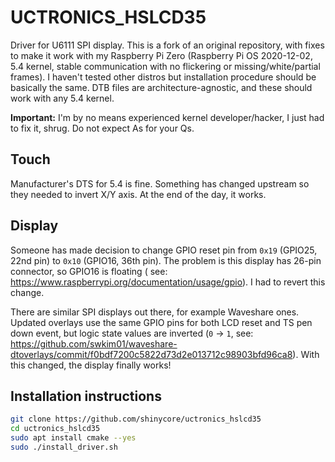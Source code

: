 # UCTRONICS_HSLCD35

Driver for U6111 SPI display. This is a fork of an original repository, with fixes to make it work with my Raspberry Pi
Zero (Raspberry Pi OS 2020-12-02, 5.4 kernel, stable communication with no flickering or missing/white/partial frames).
I haven't tested other distros but installation procedure should be basically the same. DTB files are
architecture-agnostic, and these should work with any 5.4 kernel.

**Important:** I'm by no means experienced kernel developer/hacker, I just had to fix it, shrug. Do not expect As for
your Qs.

## Touch

Manufacturer's DTS for 5.4 is fine. Something has changed upstream so they needed to invert X/Y axis. At the end of the
day, it works.

## Display

Someone has made decision to change GPIO reset pin from `0x19` (GPIO25, 22nd pin) to `0x10` (GPIO16, 36th pin). The
problem is this display has 26-pin connector, so GPIO16 is floating (
see: https://www.raspberrypi.org/documentation/usage/gpio). I had to revert this change.

There are similar SPI displays out there, for example Waveshare ones. Updated overlays use the same GPIO pins for both
LCD reset and TS pen down event, but logic state values are inverted (`0` -> `1`,
see: https://github.com/swkim01/waveshare-dtoverlays/commit/f0bdf7200c5822d73d2e013712c98903bfd96ca8). With this
changed, the display finally works!

## Installation instructions

```bash
git clone https://github.com/shinycore/uctronics_hslcd35
cd uctronics_hslcd35
sudo apt install cmake --yes
sudo ./install_driver.sh
```
